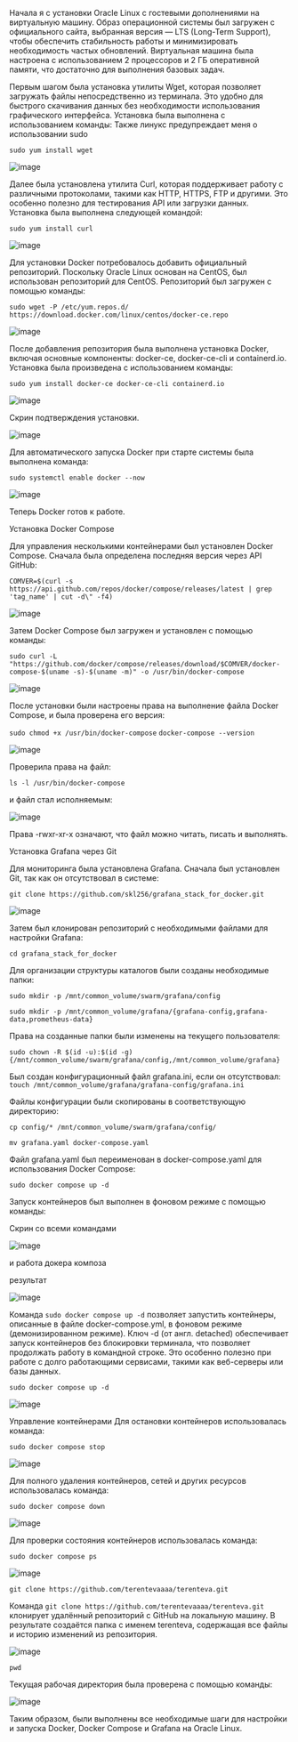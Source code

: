
Начала я с установки Oracle Linux с гостевыми дополнениями на виртуальную машину. Образ операционной системы был загружен с официального сайта, выбранная версия — LTS (Long-Term Support), чтобы обеспечить стабильность работы и минимизировать необходимость частых обновлений. Виртуальная машина была настроена с использованием 2 процессоров и 2 ГБ оперативной памяти, что достаточно для выполнения базовых задач.

Первым шагом была установка утилиты Wget, которая позволяет загружать файлы непосредственно из терминала. Это удобно для быстрого скачивания данных без необходимости использования графического интерфейса. Установка была выполнена с использованием команды: Также линукс предупреждает меня о использовании sudo

`sudo yum install wget`

![image](https://github.com/user-attachments/assets/2bcea23a-fd3f-4be9-ad7f-65fc9f028675)


Далее была установлена утилита Curl, которая поддерживает работу с различными протоколами, такими как HTTP, HTTPS, FTP и другими. Это особенно полезно для тестирования API или загрузки данных. Установка была выполнена следующей командой:

`sudo yum install curl`

![image](https://github.com/user-attachments/assets/d6e7e992-929e-422a-8632-142fb8712df8)


Для установки Docker потребовалось добавить официальный репозиторий. Поскольку Oracle Linux основан на CentOS, был использован репозиторий для CentOS. Репозиторий был загружен с помощью команды:

`sudo wget -P /etc/yum.repos.d/ https://download.docker.com/linux/centos/docker-ce.repo`

![image](https://github.com/user-attachments/assets/64832806-0930-451b-9aa5-8bd3aaaa8a36)


После добавления репозитория была выполнена установка Docker, включая основные компоненты: docker-ce, docker-ce-cli и containerd.io. Установка была произведена с использованием команды:

`sudo yum install docker-ce docker-ce-cli containerd.io`

![image](https://github.com/user-attachments/assets/09567a9f-cc62-4821-9c4e-91d3a40ad4c0)

Скрин подтверждения установки.

![image](https://github.com/user-attachments/assets/3fb12b25-8396-4f4e-af66-390cc03e3097)

Для автоматического запуска Docker при старте системы была выполнена команда:

`sudo systemctl enable docker --now`

![image](https://github.com/user-attachments/assets/342abf2a-5ac8-46cd-97ba-b6112877ee32)

Теперь Docker готов к работе.

Установка Docker Compose

Для управления несколькими контейнерами был установлен Docker Compose. Сначала была определена последняя версия через API GitHub:

`COMVER=$(curl -s https://api.github.com/repos/docker/compose/releases/latest | grep 'tag_name' | cut -d\" -f4)`

![image](https://github.com/user-attachments/assets/3b0e8d27-98af-44d4-8cd4-a85aa90293b4)

Затем Docker Compose был загружен и установлен с помощью команды:

`sudo curl -L "https://github.com/docker/compose/releases/download/$COMVER/docker-compose-$(uname -s)-$(uname -m)" -o /usr/bin/docker-compose`

![image](https://github.com/user-attachments/assets/ea80cf39-bb62-48c4-8ed8-4fbb4702a9b1)

После установки были настроены права на выполнение файла Docker Compose, и была проверена его версия:

`sudo chmod +x /usr/bin/docker-compose`
`docker-compose --version`

![image](https://github.com/user-attachments/assets/9b4c2b56-7d65-4cfe-9d43-5b6bb242edd1)

Проверила права на файл:

`ls -l /usr/bin/docker-compose`

и файл стал исполняемым:

![image](https://github.com/user-attachments/assets/00ddc8f8-6877-4cd2-90c1-842341c52b83)

Права -rwxr-xr-x означают, что файл можно читать, писать и выполнять. 

Установка Grafana через Git 

Для мониторинга была установлена Grafana. Сначала был установлен Git, так как он отсутствовал в системе:

`git clone https://github.com/skl256/grafana_stack_for_docker.git`

![image](https://github.com/user-attachments/assets/36b1fe83-96e4-4d3a-ad17-ce874c471433)

Затем был клонирован репозиторий с необходимыми файлами для настройки Grafana:

`cd grafana_stack_for_docker`

Для организации структуры каталогов были созданы необходимые папки:

`sudo mkdir -p /mnt/common_volume/swarm/grafana/config`

`sudo mkdir -p /mnt/common_volume/grafana/{grafana-config,grafana-data,prometheus-data}`

Права на созданные папки были изменены на текущего пользователя:

`sudo chown -R $(id -u):$(id -g) {/mnt/common_volume/swarm/grafana/config,/mnt/common_volume/grafana}`

Был создан конфигурационный файл grafana.ini, если он отсутствовал:
`touch /mnt/common_volume/grafana/grafana-config/grafana.ini`

Файлы конфигурации были скопированы в соответствующую директорию:

`cp config/* /mnt/common_volume/swarm/grafana/config/`

`mv grafana.yaml docker-compose.yaml` 

Файл grafana.yaml был переименован в docker-compose.yaml для использования Docker Compose:

`sudo docker compose up -d`

Запуск контейнеров был выполнен в фоновом режиме с помощью команды:

Скрин со всеми командами

![image](https://github.com/user-attachments/assets/a84f698f-563c-4b18-b7f5-882bfb40cb16)

и работа докера композа

результат

![image](https://github.com/user-attachments/assets/f73b1a96-cb59-45f2-884a-91dff6b285f2)

Команда `sudo docker compose up -d` позволяет запустить контейнеры, описанные в файле docker-compose.yml, в фоновом режиме (демонизированном режиме). Ключ -d (от англ. detached) обеспечивает запуск контейнеров без блокировки терминала, что позволяет продолжать работу в командной строке. Это особенно полезно при работе с долго работающими сервисами, такими как веб-серверы или базы данных.

`sudo docker compose up -d`

![image](https://github.com/user-attachments/assets/1097c6b8-62e8-4b21-84af-4b78f4e3b5fd)

Управление контейнерами
Для остановки контейнеров использовалась команда:

`sudo docker compose stop`

![image](https://github.com/user-attachments/assets/e8ac4837-81d3-481e-9c86-d5a07e23f4b0)

Для полного удаления контейнеров, сетей и других ресурсов использовалась команда:

`sudo docker compose down`

![image](https://github.com/user-attachments/assets/4d7136dd-413a-4fea-9737-5b26ff8dd6e9)

Для проверки состояния контейнеров использовалась команда:

`sudo docker compose ps`

![image](https://github.com/user-attachments/assets/de1c2592-2125-4d3c-b937-8ae5b35b634a)

`git clone https://github.com/terentevaaaa/terenteva.git`

Команда `git clone https://github.com/terentevaaaa/terenteva.git` клонирует удалённый репозиторий с GitHub на локальную машину. В результате создаётся папка с именем terenteva, содержащая все файлы и историю изменений из репозитория.

![image](https://github.com/user-attachments/assets/0fd52eaf-2621-4219-be97-123938dee46c)

`pwd`

Текущая рабочая директория была проверена с помощью команды:

![image](https://github.com/user-attachments/assets/f11e1ab4-f663-4fe8-9a89-b988de0bb68b)

Таким образом, были выполнены все необходимые шаги для настройки и запуска Docker, Docker Compose и Grafana на Oracle Linux.






